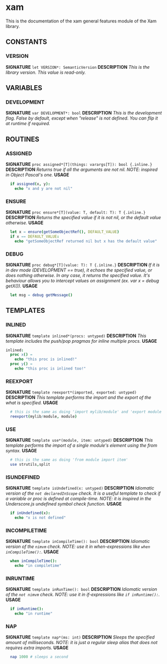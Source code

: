 # xam

This is the documentation of the xam general features module of the Xam library.

## CONSTANTS

### VERSION

**SIGNATURE**
`let VERSION*: SemanticVersion`
**DESCRIPTION**
*This is the library version. This value is read-only.*

## VARIABLES

### DEVELOPMENT

**SIGNATURE**
`var DEVELOPMENT*: bool`
**DESCRIPTION**
*This is the development flag. False by default, except when "release" is not defined. You can flip it at runtime if required.*

## ROUTINES

### ASSIGNED

**SIGNATURE**
`proc assigned*[T](things: varargs[T]): bool {.inline.}`
**DESCRIPTION**
*Returns true if all the arguments are not nil.*
*NOTE: inspired in Object Pascal's one.*
**USAGE**
```nim
  if assigned(x, y):
    echo "x and y are not nil"
```

### ENSURE

**SIGNATURE**
`proc ensure*[T](value: T, default: T): T {.inline.}`
**DESCRIPTION**
*Returns the specified value if it is not nil, or the default value otherwise.*
**USAGE**
```nim
  let x = ensure(getSomeObjectRef(), DEFAULT_VALUE)
  if x == DEFAULT_VALUE:
    echo "getSomeObjectRef returned nil but x has the default value"
```

### DEBUG

**SIGNATURE**
`proc debug*[T](value: T): T {.inline.}`
**DESCRIPTION**
*If it is in dev mode (DEVELOPMENT == true), it echoes the specified value, or does nothing otherwise.
In any case, it returns the specified value.
It's behaviour allows you to intercept values on assignment (ex. var x = debug getX()).*
**USAGE**
```nim
  let msg = debug getMessage()
```

## TEMPLATES

### INLINED

**SIGNATURE**
`template inlined*(procs: untyped)`
**DESCRIPTION**
*This template includes the push/pop pragmas for inline multiple procs.*
**USAGE**
```nim
inlined:
  proc x() =
    echo "this proc is inlined!"
  proc y() =
    echo "this proc is inlined too!"
```

### REEXPORT

**SIGNATURE**
`template reexport*(imported, exported: untyped)`
**DESCRIPTION**
*This template performs the import and the export of the what is specified.*
**USAGE**
```nim
  # this is the same as doing 'import mylib/module' and 'export module'
  reexport(mylib/module, module)
```

### USE

**SIGNATURE**
`template use*(module, item: untyped)`
**DESCRIPTION**
*This template performs the import of a single module's element using the from syntax.*
**USAGE**
```nim
  # this is the same as doing 'from module import item'
  use strutils,split
```

### ISUNDEFINED

**SIGNATURE**
`template isUndefined(x: untyped)`
**DESCRIPTION**
*Idiomatic version of the `not declaredInScope` check.
It is a useful template to check if a variable or proc is defined at compile-time.*
*NOTE: it is inspired in the Underscore.js undefined symbol check function.*
**USAGE**
```nim
  if inUndefined(x):
    echo "x is not defined"
```

### INCOMPILETIME

**SIGNATURE**
`template inCompileTime(): bool`
**DESCRIPTION**
*Idiomatic version of the `nimvm` check.*
*NOTE: use it in when-expressions like `when inCompileTime():`.*
**USAGE**
```nim
  when inCompileTime():
    echo "in compiletime"
```

### INRUNTIME

**SIGNATURE**
`template inRunTime(): bool`
**DESCRIPTION**
*Idiomatic version of the `not nimvm` check.*
*NOTE: use it in if-expressions like `if inRuntime():`.*
**USAGE**
```nim
  if inRuntime():
    echo "in runtime"
```

### NAP

**SIGNATURE**
`template nap*(ms: int)`
**DESCRIPTION**
*Sleeps the specified amount of milliseconds.*
*NOTE: it is just a regular sleep alias that does not requires extra imports.*
**USAGE**
```nim
  nap 1000 # sleeps a second
```
